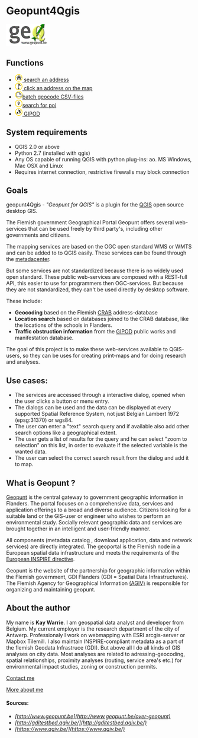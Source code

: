 Geopunt4Qgis
============

![Geopunt for QGIS](images/logogeopunt4Q.png "Geopunt for QGIS")

Functions
--------

  * <a href="http://warrieka.github.io/#!geopuntAddress.md" ><img src="images/geopuntAddressSmall.png" /> search an  address</a> 
  * <a href="http://warrieka.github.io/#!geopuntReverse.md" ><img src="images/geopuntReverseSmall.png" /> click an address on the map</a>
  * <a href="http://warrieka.github.io/#!geopuntBatchgeocode.md" ><img src="images/geopuntBatchgeocodeSmall.png" />batch geocode CSV-files </a>
  * <a href="http://warrieka.github.io/#!geopuntPoi.md" ><img src="images/geopuntPoiSmall.png" />search for poi</a>
  * <a href="http://warrieka.github.io/index.html#!geopuntGIPOD.md" ><img src="images/geopuntGIPODsmall.png" /> GIPOD</a>

System requirements
-------------------

- QGIS 2.0 or above
- Python 2.7 (installed with qgis)
- Any OS capable of running QGIS with python plug-ins: ao. MS Windows, Mac OSX and Linux
- Requires internet connection, restrictive firewalls may block connection
 
Goals
-----

geopunt4Qgis - *"Geopunt for QGIS"* is a plugin for the [QGIS](http://www.qgis.org/) open source desktop GIS. 

The Flemish government Geographical Portal Geopunt offers several web-services that can be used freely by third party's, including other governments and citizens. 

The mapping services are based on the OGC open standard WMS or WMTS and can be added to to QGIS easily. These services can be found through the [metadacenter](https://metadata.geopunt.be/zoekdienst/apps/tabsearch/index.html).

But some services are not standardized because there is no widely used open standard. These public web-services are  composed with a REST-full API, this easier to use for programmers then OGC-services. But because they are not standardized, they can't be used directly by desktop software.

These include:

- **Geocoding** based on the Flemish [CRAB](http://www.agiv.be/gis/projecten/?catid=34) address-database
- **Location search** based on databases joined to the CRAB database, like the locations of the schools in Flanders.
- **Traffic obstruction information** from the [GIPOD](http://gipod.api.agiv.be/#!index.md) public works and manifestation database.

The goal of this project is to make these web-services available to QGIS-users, so they can be uses for creating print-maps and for doing research and analyses.

Use cases:
----------

- The services are accessed through a interactive dialog, opened when the user clicks a button or menu entry.
- The dialogs can be used and the data can be displayed at every supported Spatial Reference System, not just Belgian Lambert 1972 (epsg:31370) or wgs84.
- The user can enter a "text" search query and if available also add other search options like a geographical extent.
- The user gets a list of results for the query and he can select "zoom to selection" on this list, in order to evaluate if the selected variable is the wanted data.
- The user can select the correct search result from the dialog and add it to map.

What is Geopunt ?
--------------

[Geopunt](http://www.geopunt.be/) is the central gateway to government geographic information in Flanders. The portal focuses on a comprehensive data, services and application offerings to a broad and diverse audience. Citizens looking for a suitable land or the GIS-user or engineer who wishes to perform an environmental study. Socially relevant geographic data and services are brought together in an intelligent and user-friendly manner. 

All components (metadata catalog , download application, data and network services) are directly integrated. The geoportal is the Flemish node in a European spatial data infrastructure and meets the requirements of the [European INSPIRE directive](http://inspire-geoportal.ec.europa.eu/).

Geopunt is the website of the partnership for geographic information within the Flemish government, GDI Flanders (GDI = Spatial Data Infrastructures). The Flemish Agency for Geographical Information [(AGIV)](http://www.agiv.be/gis/) is responsible for organizing and maintaining geopunt.

About the author
----------------

My name is **Kay Warrie**. I am geospatial data analyst and developer from Belgium. 
My current employer is the research department of the city of Antwerp. 
Professionaly I work on webmapping with ESRI arcgis-server or Mapbox Tilemill. I also maintain INSPIRE-compliant metadata as a part of the flemish Geodata Infrastruce (GDI). But above all I do all kinds of GIS analyses on city data. Most analyses are related to adressing-geocoding, spatial relationships,  proximity analyses (routing, service area's etc.) for environmental impact studies, zoning or construction permits.

[Contact me](mailto:kaywarrie@gmail.com)

[More about me](http://warrieka.github.io/#!aboutMe.md)

#### Sources:

- *[http://www.geopunt.be](http://www.geopunt.be/over-geopunt)* 
- *[http://gditestbed.agiv.be/](http://gditestbed.agiv.be/)*
- *[https://www.agiv.be/](https://www.agiv.be/)*

